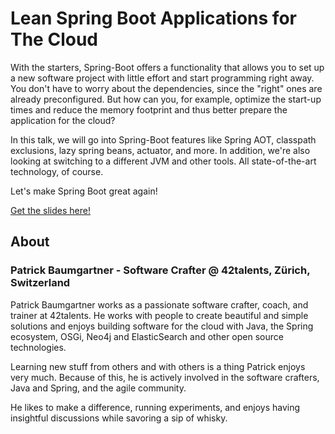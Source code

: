 # Lean Spring Boot Applications for The Cloud

With the starters, Spring-Boot offers a functionality that allows you to set up a new software project with little effort and start programming right away. You don't have to worry about the dependencies, since the "right" ones are already preconfigured. But how can you, for example, optimize the start-up times and reduce the memory footprint and thus better prepare the application for the cloud?

In this talk, we will go into Spring-Boot features like Spring AOT, classpath exclusions, lazy spring beans, actuator, and more. In addition, we're also looking at switching to a different JVM and other tools. All state-of-the-art technology, of course.

Let's make Spring Boot great again!

[Get the slides here!](lean-spring-boot-applications-for-the-cloud.pdf)

## About

### Patrick Baumgartner - Software Crafter @ 42talents, Zürich, Switzerland

Patrick Baumgartner works as a passionate software crafter, coach, and trainer at 42talents. He works with people to create beautiful and simple solutions and enjoys building software for the cloud with Java, the Spring ecosystem, OSGi, Neo4j and ElasticSearch and other open source technologies.

Learning new stuff from others and with others is a thing Patrick enjoys very much. Because of this, he is actively involved in the software crafters, Java and Spring, and the agile community.

He likes to make a difference, running experiments, and enjoys having insightful discussions while savoring a sip of whisky.
